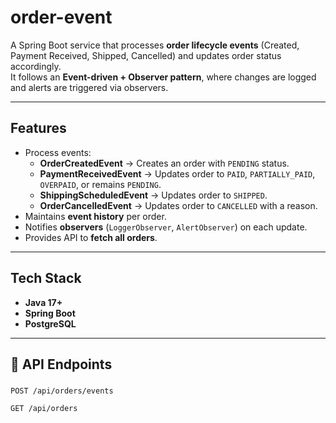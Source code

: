 # order-event
A Spring Boot service that processes **order lifecycle events** (Created, Payment Received, Shipped, Cancelled) and updates order status accordingly.  
It follows an **Event-driven + Observer pattern**, where changes are logged and alerts are triggered via observers.

---

##  Features
- Process events:
    - **OrderCreatedEvent** → Creates an order with `PENDING` status.
    - **PaymentReceivedEvent** → Updates order to `PAID`, `PARTIALLY_PAID`, `OVERPAID`, or remains `PENDING`.
    - **ShippingScheduledEvent** → Updates order to `SHIPPED`.
    - **OrderCancelledEvent** → Updates order to `CANCELLED` with a reason.
- Maintains **event history** per order.
- Notifies **observers** (`LoggerObserver`, `AlertObserver`) on each update.
- Provides API to **fetch all orders**.

---

## Tech Stack
- **Java 17+**
- **Spring Boot**
- **PostgreSQL**

---

## 🚀 API Endpoints

###
```
POST /api/orders/events

GET /api/orders

